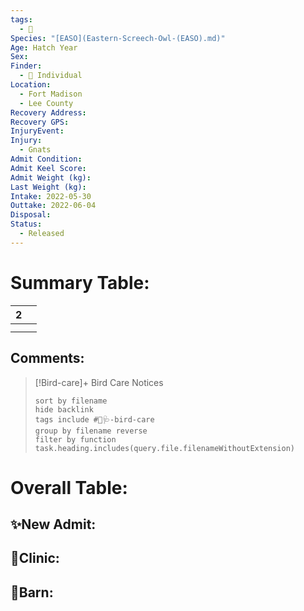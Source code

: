 ```yaml
---
tags:
  - 🦅
Species: "[EASO](Eastern-Screech-Owl-(EASO).md)"
Age: Hatch Year
Sex: 
Finder:
  - 🧑 Individual
Location:
  - Fort Madison
  - Lee County
Recovery Address: 
Recovery GPS: 
InjuryEvent: 
Injury:
  - Gnats
Admit Condition: 
Admit Keel Score: 
Admit Weight (kg): 
Last Weight (kg): 
Intake: 2022-05-30
Outtake: 2022-06-04
Disposal: 
Status:
  - Released
---
```


# Summary Table:

<div><table class="dataview table-view-table"><thead class="table-view-thead"><tr class="table-view-tr-header"><th class="table-view-th"><span></span><span class="dataview small-text">2</span></th><th class="table-view-th"><span></span></th></tr></thead><tbody class="table-view-tbody"><tr><td><span></span></td><td><span></span></td></tr><tr><td><span></span></td><td><span></span></td></tr></tbody></table></div>

## Comments:

> [!Bird-care]+ Bird Care Notices
>   ```tasks 
>   sort by filename
>   hide backlink
>   tags include #🦅🩺-bird-care 
>   group by filename reverse
>   filter by function task.heading.includes(query.file.filenameWithoutExtension)
>   ```

# Overall Table:

## ✨New Admit:



## 🏥Clinic:



## 🏡Barn:



